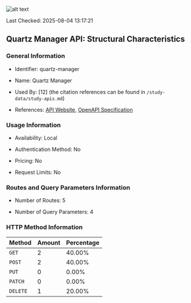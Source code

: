 ![alt text](https://img.shields.io/badge/OpenAPI_Specification-Valid-green.svg)

Last Checked: 2025-08-04 13:17:21

## Quartz Manager API: Structural Characteristics

### General Information

- Identifier: quartz-manager

- Name: Quartz Manager

- Used By: [12] (the citation references can be found in `/study-data/study-apis.md`)

- References: [API Website](https://github.com/fabioformosa/quartz-manager), [OpenAPI Specification](https://github.com/pranaybathini/quartz-scheduler/blob/main/Quartz-Scheduler.postman_collection.json)

### Usage Information

- Availability: Local

- Authentication Method: No

- Pricing: No

- Request Limits: No

### Routes and Query Parameters Information

- Number of Routes: 5

- Number of Query Parameters: 4

### HTTP Method Information

| Method | Amount | Percentage |
|--------|--------|------------|
| `GET` | 2 | 40.00% |
| `POST` | 2 | 40.00% |
| `PUT` | 0 | 0.00% |
| `PATCH` | 0 | 0.00% |
| `DELETE` | 1 | 20.00% |
